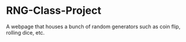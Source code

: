 # RNG-Class-Project
A webpage that houses a bunch of random generators such as coin flip, rolling dice, etc.
